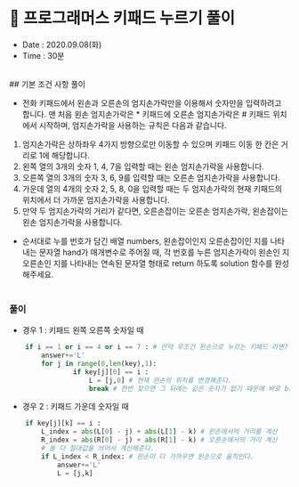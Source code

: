 # 🎀 프로그래머스 키패드 누르기 풀이
- Date : 2020.09.08(화)
- Time : 30분
<br>
## 기본 조건 사항 풀이

- 전화 키패드에서 왼손과 오른손의 엄지손가락만을 이용해서 숫자만을 입력하려고 합니다. 맨 처음 왼손 엄지손가락은 * 키패드에 오른손 엄지손가락은 # 키패드 위치에서 시작하며, 엄지손가락을 사용하는 규칙은 다음과 같습니다.
1. 엄지손가락은 상하좌우 4가지 방향으로만 이동할 수 있으며 키패드 이동 한 칸은 거리로 1에 해당합니다.
2. 왼쪽 열의 3개의 숫자 1, 4, 7을 입력할 때는 왼손 엄지손가락을 사용합니다.
3. 오른쪽 열의 3개의 숫자 3, 6, 9를 입력할 때는 오른손 엄지손가락을 사용합니다.
4. 가운데 열의 4개의 숫자 2, 5, 8, 0을 입력할 때는 두 엄지손가락의 현재 키패드의 위치에서 더 가까운 엄지손가락을 사용합니다.
5. 만약 두 엄지손가락의 거리가 같다면, 오른손잡이는 오른손 엄지손가락, 왼손잡이는 왼손 엄지손가락을 사용합니다.
- 순서대로 누를 번호가 담긴 배열 numbers, 왼손잡이인지 오른손잡이인 지를 나타내는 문자열 hand가 매개변수로 주어질 때, 각 번호를 누른 엄지손가락이 왼손인 지 오른손인 지를 나타내는 연속된 문자열 형태로 return 하도록 solution 함수를 완성해주세요.
<br><br>

### 풀이
- 경우 1 : 키패드 왼쪽 오른쪽 숫자일 때
```python
    if i == 1 or i == 4 or i == 7 : # 만약 무조건 왼손으로 누르는 키패드 라면?
        answer+='L'
        for j in range(0,len(key),1):
                if key[j][0] == i :
                    L = [j,0] # 현재 왼손의 위치를 변경해준다.
                    break # 한번 찾으면 그 뒤에는 같은 숫자가 없기 때문에 바로 break문을 걸어준다.
```
- 경우 2 : 키패드 가운데 숫자일 때
```python
    if key[j][k] == i :
        L_index = abs(L[0] - j) + abs(L[1] - k) # 왼손에서의 거리를 계산
        R_index = abs(R[0] - j) + abs(R[1] - k) # 오른손에서의 거리 계산
        # 둘 다 절대값을 씌어서 계산해준다. 
        if L_index < R_index: # 왼손이 더 가까우면 왼손으로 움직인다.
            answer+='L'
            L = [j,k]
```
